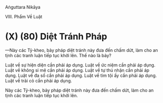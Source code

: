 Aṅguttara Nikāya

VIII. Phẩm Về Luật

# (X) (80) Diệt Tránh Pháp

—Này các Tỷ-kheo, bảy pháp diệt tránh này đưa đến chấm dứt, làm cho an tịnh các tranh luận tiếp tục khởi lên. Thế nào là bảy?

Luật về sự hiện diện cần phải áp dụng. Luật về ức niệm cần phải áp dụng. Luật về không si mê cần phải áp dụng. Luật về tự thú nhận cần phải áp dụng. Luật về đa số cần phải áp dụng. Luật về tìm tội ấy cần phải áp dụng. Luật về trải cỏ cần phải áp dụng.

Này các Tỷ-kheo, bảy pháp diệt tránh này đưa đến chấm dứt, làm cho an tịnh các tranh luận tiếp tục khởi lên.

